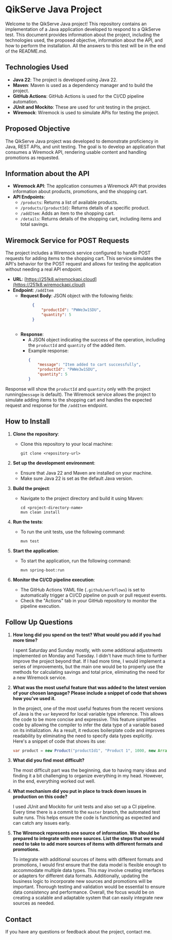 # QikServe Java Project

Welcome to the QikServe Java project! This repository contains an implementation of a Java application developed to respond to a QikServe test. This document provides information about the project, including the technologies used, the proposed objective, information about the API, and how to perform the installation. All the answers to this test will be in the end of the README.md.

## Technologies Used

- **Java 22**: The project is developed using Java 22.
- **Maven**: Maven is used as a dependency manager and to build the project.
- **GitHub Actions**: GitHub Actions is used for the CI/CD pipeline automation.
- **JUnit and Mockito**: These are used for unit testing in the project.
- **Wiremock**: Wiremock is used to simulate APIs for testing the project.

## Proposed Objective

The QikServe Java project was developed to demonstrate proficiency in Java, REST APIs, and unit testing. The goal is to develop an application that consumes a Wiremock API, rendering usable content and handling promotions as requested.

## Information about the API

- **Wiremock API**: The application consumes a Wiremock API that provides information about products, promotions, and the shopping cart.
- **API Endpoints**:
    - `/products`: Returns a list of available products.
    - `/products/{productId}`: Returns details of a specific product.
    - `/addItem`: Adds an item to the shopping cart.
    - `/details`: Returns details of the shopping cart, including items and total savings.

## Wiremock Service for POST Requests

The project includes a Wiremock service configured to handle POST requests for adding items to the shopping cart. This service simulates the API's behavior for the POST request and allows for testing the application without needing a real API endpoint.

- **URL**: [https://251k8.wiremockapi.cloud](https://251k8.wiremockapi.cloud)
- **Endpoint**: `/addItem`
    - **Request Body**: JSON object with the following fields:
       ```json
            {
                "productId": "PWWe3w1SDU",
                "quantity": 5
            }
            
    - **Response**:
        - A JSON object indicating the success of the operation, including the `productId` and `quantity` of the added item.
        - Example response:
            ```json
            {
                "message": "Item added to cart successfully",
                "productId": "PWWe3w1SDU",
                "quantity": 5
            }
            ```

Response will show the `productId` and `quantity` only with the project running(`message` is default).
The Wiremock service allows the project to simulate adding items to the shopping cart and handles the expected request and response for the `/addItem` endpoint.

## How to Install

1. **Clone the repository**:
    - Clone this repository to your local machine:
        ```shell
        git clone <repository-url>
        ```

2. **Set up the development environment**:
    - Ensure that Java 22 and Maven are installed on your machine.
    - Make sure Java 22 is set as the default Java version.

3. **Build the project**:
    - Navigate to the project directory and build it using Maven:
        ```shell
        cd <project-directory-name>
        mvn clean install
        ```

4. **Run the tests**:
    - To run the unit tests, use the following command:
        ```shell
        mvn test
        ```

5. **Start the application**:
    - To start the application, run the following command:
        ```shell
        mvn spring-boot:run
        ```

6. **Monitor the CI/CD pipeline execution**:
    - The GitHub Actions YAML file (`.github/workflows`) is set to automatically trigger a CI/CD pipeline on push or pull request events.
    - Check the "Actions" tab in your GitHub repository to monitor the pipeline execution.

## Follow Up Questions

1. **How long did you spend on the test? What would you add if you had more time?**

    I spent Saturday and Sunday mostly, with some additional adjustments implemented on Monday and Tuesday. I didn't have much time to further improve the project beyond that. If I had more time, I would implement a series of improvements, but the main one would be to properly use the methods for calculating savings and total price, eliminating the need for a new Wiremock service.

2. **What was the most useful feature that was added to the latest version of your chosen language? Please include a snippet of code that shows how you've used it.**

    In the project, one of the most useful features from the recent versions of Java is the `var` keyword for local variable type inference. This allows the code to be more concise and expressive. This feature simplifies code by allowing the compiler to infer the data type of a variable based on its initialization. As a result, it reduces boilerplate code and improves readability by eliminating the need to specify data types explicitly. Here's a snippet of code that shows its use:

    ```java
    var product = new Product("productId1", "Product 1", 1000, new ArrayList<>());
    ```

3. **What did you find most difficult?**

    The most difficult part was the beginning, due to having many ideas and finding it a bit challenging to organize everything in my head. However, in the end, everything worked out well.

4. **What mechanism did you put in place to track down issues in production on this code?**

    I used JUnit and Mockito for unit tests and also set up a CI pipeline. Every time there is a commit to the `master` branch, the automated test suite runs. This helps ensure the code is functioning as expected and can catch any issues early.

5. **The Wiremock represents one source of information. We should be prepared to integrate with more sources. List the steps that we would need to take to add more sources of items with different formats and promotions.**

    To integrate with additional sources of items with different formats and promotions, I would first ensure that the data model is flexible enough to accommodate multiple data types. This may involve creating interfaces or adapters for different data formats. Additionally, updating the business logic to incorporate new sources and promotions will be important. Thorough testing and validation would be essential to ensure data consistency and performance. Overall, the focus would be on creating a scalable and adaptable system that can easily integrate new sources as needed.

## Contact

If you have any questions or feedback about the project, contact me.
